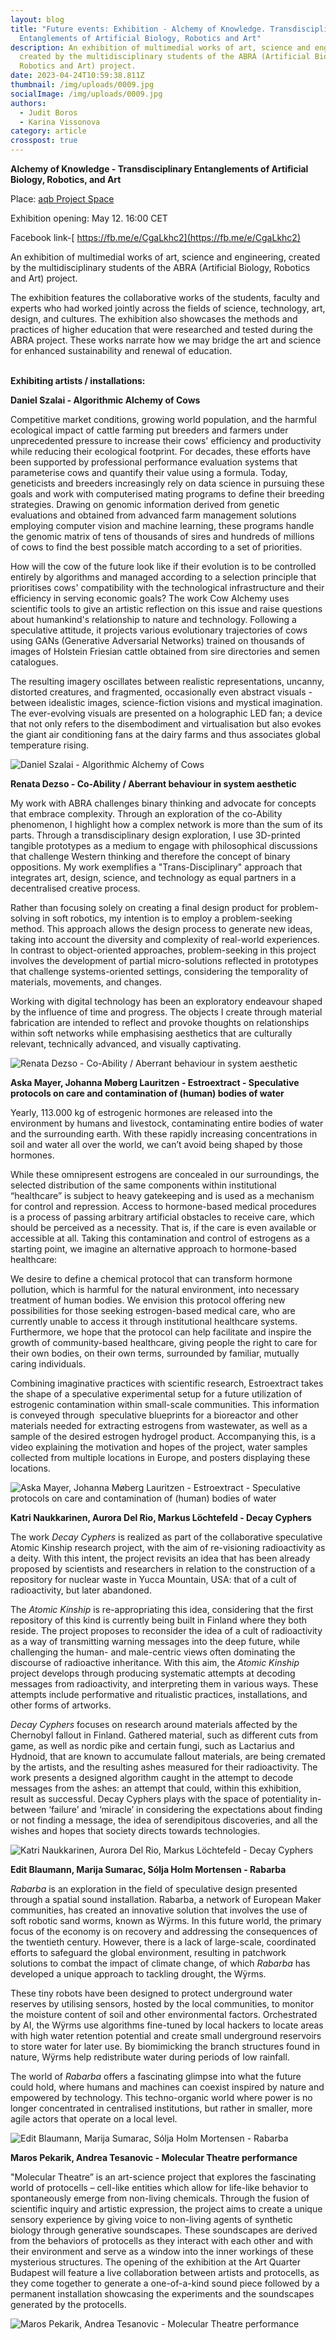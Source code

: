 ```yaml
---
layout: blog
title: "Future events: Exhibition - Alchemy of Knowledge. Transdisciplinary
  Entanglements of Artificial Biology, Robotics and Art"
description: An exhibition of multimedial works of art, science and engineering,
  created by the multidisciplinary students of the ABRA (Artificial Biology,
  Robotics and Art) project.
date: 2023-04-24T10:59:38.811Z
thumbnail: /img/uploads/0009.jpg
socialImage: /img/uploads/0009.jpg
authors:
  - Judit Boros
  - Karina Vissonova
category: article
crosspost: true
---
```

**Alchemy of Knowledge - Transdisciplinary Entanglements of Artificial Biology, Robotics, and Art**

Place: [aqb Project Space](https://facebook.com/aqbprojectspace)

Exhibition opening: May 12. 16:00 CET

Facebook link-[ https://fb.me/e/CgaLkhc2](https://fb.me/e/CgaLkhc2)

An exhibition of multimedial works of art, science and engineering, created by the multidisciplinary students of the ABRA (Artificial Biology, Robotics and Art) project.

The exhibition features the collaborative works of the students, faculty and experts who had worked jointly across the fields of science, technology, art, design, and cultures. The exhibition also showcases the methods and practices of higher education that were researched and tested during the ABRA project. These works narrate how we may bridge the art and science for enhanced sustainability and renewal of education.

\
**Exhibiting artists / installations:**

**Daniel Szalai - Algorithmic Alchemy of Cows**

Competitive market conditions, growing world population, and the harmful ecological impact of cattle farming put breeders and farmers under unprecedented pressure to increase their cows' efficiency and productivity while reducing their ecological footprint. For decades, these efforts have been supported by professional performance evaluation systems that parameterise cows and quantify their value using a formula. Today, geneticists and breeders increasingly rely on data science in pursuing these goals and work with computerised mating programs to define their breeding strategies. Drawing on genomic information derived from genetic evaluations and obtained from advanced farm management solutions employing computer vision and machine learning, these programs handle the genomic matrix of tens of thousands of sires and hundreds of millions of cows to find the best possible match according to a set of priorities.

How will the cow of the future look like if their evolution is to be controlled entirely by algorithms and managed according to a selection principle that prioritises cows' compatibility with the technological infrastructure and their efficiency in serving economic goals? The work Cow Alchemy uses scientific tools to give an artistic reflection on this issue and raise questions about humankind's relationship to nature and technology. Following a speculative attitude, it projects various evolutionary trajectories of cows using GANs (Generative Adversarial Networks) trained on thousands of images of Holstein Friesian cattle obtained from sire directories and semen catalogues.

The resulting imagery oscillates between realistic representations, uncanny, distorted creatures, and fragmented, occasionally even abstract visuals - between idealistic images, science-fiction visions and mystical imagination. The ever-evolving visuals are presented on a holographic LED fan; a device that not only refers to the disembodiment and virtualisation but also evokes the giant air conditioning fans at the dairy farms and thus associates global temperature rising.

![Daniel Szalai - Algorithmic Alchemy of Cows](/img/uploads/daniel-szalai-cow-alchemy-cow-001_sm.jpg "Daniel Szalai - Algorithmic Alchemy of Cows")

**Renata Dezso - Co-Ability / Aberrant behaviour in system aesthetic**

My work with ABRA challenges binary thinking and advocate for concepts that embrace complexity. Through an exploration of the co-Ability phenomenon, I highlight how a complex network is more than the sum of its parts. Through a transdisciplinary design exploration, I use 3D-printed tangible prototypes as a medium to engage with philosophical discussions that challenge Western thinking and therefore the concept of binary oppositions. My work exemplifies a "Trans-Disciplinary" approach that integrates art, design, science, and technology as equal partners in a decentralised creative process.

Rather than focusing solely on creating a final design product for problem-solving in soft robotics, my intention is to employ a problem-seeking method. This approach allows the design process to generate new ideas, taking into account the diversity and complexity of real-world experiences. In contrast to object-oriented approaches, problem-seeking in this project involves the development of partial micro-solutions reflected in prototypes that challenge systems-oriented settings, considering the temporality of materials, movements, and changes.

Working with digital technology has been an exploratory endeavour shaped by the influence of time and progress. The objects I create through material fabrication are intended to reflect and provoke thoughts on relationships within soft networks while emphasising aesthetics that are culturally relevant, technically advanced, and visually captivating. 

![Renata Dezso - Co-Ability / Aberrant behaviour in system aesthetic](/img/uploads/12.jpg "Renata Dezso - Co-Ability / Aberrant behaviour in system aesthetic")

**Aska Mayer, Johanna Møberg Lauritzen - Estroextract - Speculative protocols on care and contamination of (human) bodies of water**

Yearly, 113.000 kg of estrogenic hormones are released into the environment by humans and livestock, contaminating entire bodies of water and the surrounding earth. With these rapidly increasing concentrations in soil and water all over the world, we can’t avoid being shaped by those hormones.

While these omnipresent estrogens are concealed in our surroundings, the selected distribution of the same components within institutional “healthcare” is subject to heavy gatekeeping and is used as a mechanism for control and repression. Access to hormone-based medical procedures is a process of passing arbitrary artificial obstacles to receive care, which should be perceived as a necessity. That is, if the care is even available or accessible at all. Taking this contamination and control of estrogens as a starting point, we imagine an alternative approach to hormone-based healthcare:

We desire to define a chemical protocol that can transform hormone pollution, which is harmful for the natural environment, into necessary treatment of human bodies. We envision this protocol offering new possibilities for those seeking estrogen-based medical care, who are currently unable to access it through institutional healthcare systems. Furthermore, we hope that the protocol can help facilitate and inspire the growth of community-based healthcare, giving people the right to care for their own bodies, on their own terms, surrounded by familiar, mutually caring individuals.

Combining imaginative practices with scientific research, Estroextract takes the shape of a speculative experimental setup for a future utilization of estrogenic contamination within small-scale communities. This information is conveyed through  speculative blueprints for a bioreactor and other materials needed for extracting estrogens from wastewater, as well as a sample of the desired estrogen hydrogel product. Accompanying this, is a video explaining the motivation and hopes of the project, water samples collected from multiple locations in Europe, and posters displaying these locations.

![Aska Mayer, Johanna Møberg Lauritzen - Estroextract - Speculative protocols on care and contamination of (human) bodies of water](/img/uploads/3_-water-samples.jpg "Aska Mayer, Johanna Møberg Lauritzen - Estroextract - Speculative protocols on care and contamination of (human) bodies of water")

**Katri Naukkarinen, Aurora Del Rio, Markus Löchtefeld - Decay Cyphers**

The work *Decay Cyphers* is realized as part of the collaborative speculative Atomic Kinship research project, with the aim of re-visioning radioactivity as a deity. With this intent, the project revisits an idea that has been already proposed by scientists and researchers in relation to the construction of a repository for nuclear waste in Yucca Mountain, USA: that of a cult of radioactivity, but later abandoned. 

The *Atomic Kinship* is re-appropriating this idea, considering that the first repository of this kind is currently being built in Finland where they both reside. The project proposes to reconsider the idea of a cult of radioactivity as a way of transmitting warning messages into the deep future, while challenging the human- and male-centric views often dominating the discourse of radioactive inheritance. With this aim, the *Atomic Kinship* project develops through producing systematic attempts at decoding messages from radioactivity, and interpreting them in various ways. These attempts include performative and ritualistic practices, installations, and other forms of artworks. 

*Decay Cyphers* focuses on research around materials affected by the Chernobyl fallout in Finland. Gathered material, such as different cuts from game, as well as nordic pike and certain fungi, such as Lactarius and Hydnoid, that are known to accumulate fallout materials, are being cremated by the artists, and the resulting ashes measured for their radioactivity. The work presents a designed algorithm caught in the attempt to decode messages from the ashes: an attempt that could, within this exhibition, result as successful. Decay Cyphers plays with the space of potentiality in-between ‘failure’ and ‘miracle’ in considering the expectations about finding or not finding a message, the idea of serendipitous discoveries, and all the wishes and hopes that society directs towards technologies.

![Katri Naukkarinen, Aurora Del Rio, Markus Löchtefeld - Decay Cyphers](/img/uploads/atomickinship_decaycyphers_1.jpg "Katri Naukkarinen, Aurora Del Rio, Markus Löchtefeld - Decay Cyphers")

**Edit Blaumann, Marija Sumarac, Sólja Holm Mortensen - Rabarba**

*Rabarba* is an exploration in the field of speculative design presented through a spatial sound installation. Rabarba, a network of European Maker communities, has created an innovative solution that involves the use of soft robotic sand worms, known as Wÿrms. In this future world, the primary focus of the economy is on recovery and addressing the consequences of the twentieth century. However, there is a lack of large-scale, coordinated efforts to safeguard the global environment, resulting in patchwork solutions to combat the impact of climate change, of which *Rabarba* has developed a unique approach to tackling drought, the Wÿrms.

These tiny robots have been designed to protect underground water reserves by utilising sensors, hosted by the local communities, to monitor the moisture content of soil and other environmental factors. Orchestrated by AI, the Wÿrms use algorithms fine-tuned by local hackers to locate areas with high water retention potential and create small underground reservoirs to store water for later use. By biomimicking the branch structures found in nature, Wÿrms help redistribute water during periods of low rainfall. 

The world of *Rabarba* offers a fascinating glimpse into what the future could hold, where humans and machines can coexist inspired by nature and empowered by technology. This techno-organic world where power is no longer concentrated in centralised institutions, but rather in smaller, more agile actors that operate on a local level. 

![Edit Blaumann, Marija Sumarac, Sólja Holm Mortensen - Rabarba](/img/uploads/copy-of-image-1_-3d-rhubarb-leaf-pressed-into-sand.jpg "Edit Blaumann, Marija Sumarac, Sólja Holm Mortensen - Rabarba")

**Maros Pekarik, Andrea Tesanovic - Molecular Theatre performance**

"Molecular Theatre” is an art-science project that explores the fascinating world of protocells – cell-like entities which allow for life-like behavior to spontaneously emerge from non-living chemicals. Through the fusion of scientific inquiry and artistic expression, the project aims to create a unique sensory experience by giving voice to non-living agents of synthetic biology through generative soundscapes. These soundscapes are derived from the behaviors of protocells as they interact with each other and with their environment and serve as a window into the inner workings of these mysterious structures. The opening of the exhibition at the Art Quarter Budapest will feature a live collaboration between artists and protocells, as they come together to generate a one-of-a-kind sound piece followed by a permanent installation showcasing the experiments and the soundscapes generated by the protocells.

![Maros Pekarik, Andrea Tesanovic - Molecular Theatre performance](/img/uploads/copy-of-molecular_theatre_2_some.png "Maros Pekarik, Andrea Tesanovic - Molecular Theatre performance")
